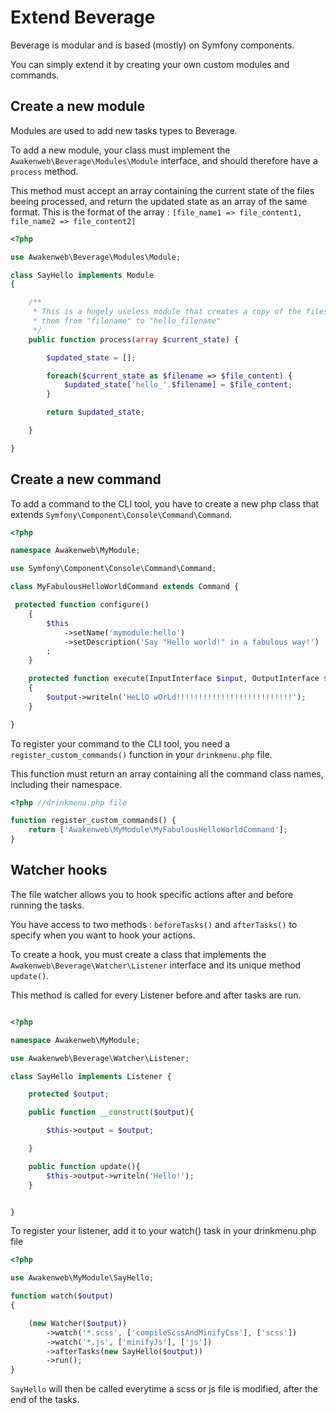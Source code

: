 Extend Beverage
===============

Beverage is modular and is based (mostly) on Symfony components.

You can simply extend it by creating your own custom modules and commands.


Create a new module
-------------------

Modules are used to add new tasks types to Beverage.

To add a new module, your class must implement the `Awakenweb\Beverage\Modules\Module` interface, and should therefore have a `process` method.

This method must accept an array containing the current state of the files beeing processed, and return the updated state as an array of the same format. This is the format of the array : `[file_name1 => file_content1, file_name2 => file_content2]`

```php
<?php

use Awakenweb\Beverage\Modules\Module;

class SayHello implements Module
{

    /**
     * This is a hugely useless module that creates a copy of the files it receives and renames
     * them from "filename" to "hello_filename"
     */
    public function process(array $current_state) {

        $updated_state = [];

        foreach($current_state as $filename => $file_content) {
            $updated_state['hello_'.$filename] = $file_content;
        }

        return $updated_state;

    }

}
```

Create a new command
--------------------

To add a command to the CLI tool, you have to create a new php class that extends `Symfony\Component\Console\Command\Command`.

```php
<?php

namespace Awakenweb\MyModule;

use Symfony\Component\Console\Command\Command;

class MyFabulousHelloWorldCommand extends Command {

 protected function configure()
    {
        $this
            ->setName('mymodule:hello')
            ->setDescription('Say "Hello world!" in a fabulous way!')
        ;
    }

    protected function execute(InputInterface $input, OutputInterface $output)
    {
        $output->writeln('HeLlO wOrLd!!!!!!!!!!!!!!!!!!!!!!!!!!');
    }

}
```

To register your command to the CLI tool, you need a `register_custom_commands()` function in your `drinkmenu.php` file.

This function must return an array containing all the command class names, including their namespace.

```php
<?php //drinkmenu.php file

function register_custom_commands() {
    return ['Awakenweb\MyModule\MyFabulousHelloWorldCommand'];
}
```


Watcher hooks
-------------

The file watcher allows you to hook specific actions after and before running the tasks.

You have access to two methods : `beforeTasks()` and `afterTasks()` to specify when you want to hook your actions.

To create a hook, you must create a class that implements the `Awakenweb\Beverage\Watcher\Listener` interface and its unique method `update()`.

This method is called for every Listener before and after tasks are run.

```php

<?php

namespace Awakenweb\MyModule;

use Awakenweb\Beverage\Watcher\Listener;

class SayHello implements Listener {

    protected $output;

    public function __construct($output){

        $this->output = $output;

    }

    public function update(){
        $this->output->writeln('Hello!');
    }


}

```

To register your listener, add it to your watch() task in your drinkmenu.php file

```php
<?php

use Awakenweb\MyModule\SayHello;

function watch($output)
{

    (new Watcher($output))
        ->watch('*.scss', ['compileScssAndMinifyCss'], ['scss'])
        ->watch('*.js', ['minifyJs'], ['js'])
        ->afterTasks(new SayHello($output))
        ->run();
}
```

`SayHello` will then be called everytime a scss or js file is modified, after the end of the tasks.